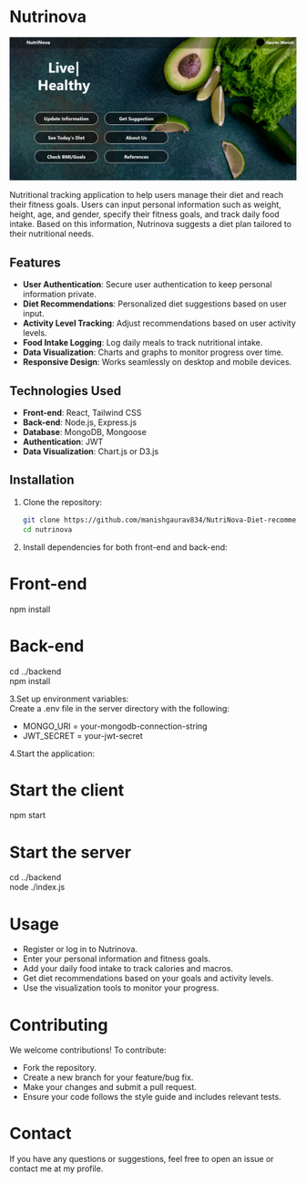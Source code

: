 # Nutrinova

![Nutrinova dietary tracking](<WhatsApp Image 2024-05-02 at 10.34.35_35b933c1.jpg>)

Nutritional tracking application to help users manage their diet and reach their fitness goals. Users can input personal information such as weight, height, age, and gender, specify their fitness goals, and track daily food intake. Based on this information, Nutrinova suggests a diet plan tailored to their nutritional needs.

## Features

- **User Authentication**: Secure user authentication to keep personal information private.
- **Diet Recommendations**: Personalized diet suggestions based on user input.
- **Activity Level Tracking**: Adjust recommendations based on user activity levels.
- **Food Intake Logging**: Log daily meals to track nutritional intake.
- **Data Visualization**: Charts and graphs to monitor progress over time.
- **Responsive Design**: Works seamlessly on desktop and mobile devices.

## Technologies Used

- **Front-end**: React, Tailwind CSS
- **Back-end**: Node.js, Express.js
- **Database**: MongoDB, Mongoose
- **Authentication**: JWT
- **Data Visualization**: Chart.js or D3.js

## Installation

1. Clone the repository:

   ```bash
   git clone https://github.com/manishgaurav834/NutriNova-Diet-recommender.git
   cd nutrinova
2. Install dependencies for both front-end and back-end:
# Front-end
npm install

# Back-end
cd ../backend<br/>
npm install


3.Set up environment variables:<br/>
Create a .env file in the server directory with the following:
- MONGO_URI = your-mongodb-connection-string
- JWT_SECRET = your-jwt-secret

4.Start the application:
# Start the client
npm start

# Start the server
cd ../backend<br/>
node ./index.js


# Usage
- Register or log in to Nutrinova.
- Enter your personal information and fitness goals.
- Add your daily food intake to track calories and macros.
- Get diet recommendations based on your goals and activity levels.
- Use the visualization tools to monitor your progress.
  
# Contributing
We welcome contributions! To contribute:

- Fork the repository.
- Create a new branch for your feature/bug fix.
- Make your changes and submit a pull request.
- Ensure your code follows the style guide and includes relevant tests.


# Contact
If you have any questions or suggestions, feel free to open an issue or contact me at my profile.
